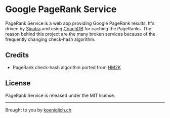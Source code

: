 Google PageRank Service
=======================
PageRank Service is a web app providing Google PageRank results. It's driven by [Sinatra](http://www.sinatrarb.com/) and using [CouchDB](http://couchdb.apache.org/) for caching the PageRanks. The reason behind this project are the many broken services because of the frequently changing check-hash algorithm.

Credits
-------
* PageRank check-hash algorithm ported from [HM2K](http://www.hm2k.com/projects/pagerank)

License
-------
PageRank Service is released under the MIT license.

*****
Brought to you by [koeniglich.ch](http://koeniglich.ch "Patrick is koeniglich")